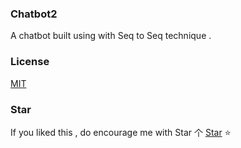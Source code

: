### Chatbot2
A chatbot built using with Seq to Seq technique . 

### License

[MIT](http://opensource.org/licenses/MIT)

### Star

If you liked this , do encourage me with Star 个 [Star](https://github.com/deathstar1/chatbot) ⭐️ 

